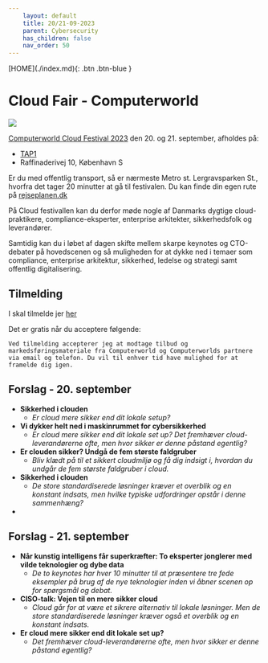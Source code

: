 ```yaml
---
    layout: default
    title: 20/21-09-2023
    parent: Cybersecurity
    has_children: false
    nav_order: 50
---
```


<span class="fs-1">
[HOME](./index.md){: .btn .btn-blue }
</span>

# Cloud Fair - Computerworld

![](/image/Email_banner_til_Cloud.png)

[Computerworld Cloud Festival 2023](https://cloud-festival.dk) den 20. og 21. september, afholdes på:
- [TAP1](https://www.tap1.dk)
- Raffinaderivej 10, København S

Er du med offentlig transport, så er nærmeste Metro st. Lergravsparken St., hvorfra det tager 20 minutter at gå til festivalen. Du kan finde din egen rute på [rejseplanen.dk](https://rejseplanen.dk)

På Cloud festivallen kan du derfor møde nogle af Danmarks dygtige cloud-praktikere, compliance-eksperter, enterprise arkitekter, sikkerhedsfolk og leverandører.

Samtidig kan du i løbet af dagen skifte mellem skarpe keynotes og CTO-debater på hovedscenen og så muligheden for at dykke ned i temaer som compliance, enterprise arkitektur, sikkerhed, ledelse og strategi samt offentlig digitalisering. 


## Tilmelding
I skal tilmelde jer [her](https://cloud-festival.dk/#program)

Det er gratis når du acceptere følgende:

    Ved tilmelding accepterer jeg at modtage tilbud og markedsføringsmateriale fra Computerworld og Computerworlds partnere via email og telefon. Du vil til enhver tid have mulighed for at framelde dig igen.

## Forslag - 20. september
- **Sikkerhed i clouden**
    - *Er cloud mere sikker end dit lokale setup?*
- **Vi dykker helt ned i maskinrummet for cybersikkerhed**
    - *Er cloud mere sikker end dit lokale set up? Det fremhæver cloud-leverandørerne ofte, men hvor sikker er denne påstand egentlig?*
- **Er clouden sikker? Undgå de fem største faldgruber**
    - *Bliv klædt på til et sikkert cloudmiljø og få dig indsigt i, hvordan du undgår de fem største faldgruber i cloud.*
- **Sikkerhed i clouden**
    - *De store standardiserede løsninger kræver et overblik og en konstant indsats, men hvilke typiske udfordringer opstår i denne sammenhæng?*
- 

## Forslag - 21. september
- **Når kunstig intelligens får superkræfter: To eksperter jonglerer med vilde teknologier og dybe data**
    - *De to keynotes har hver 10 minutter til at præsentere tre fede eksempler på brug af de nye teknologier inden vi åbner scenen op for spørgsmål og debat.*
- **CISO-talk: Vejen til en mere sikker cloud**
    -  *Cloud går for at være et sikrere alternativ til lokale løsninger. Men de store standardiserede løsninger kræver også et overblik og en konstant indsats.*
- **Er cloud mere sikker end dit lokale set up?**
    - *Det fremhæver cloud-leverandørerne ofte, men hvor sikker er denne påstand egentlig?*
